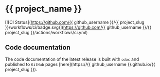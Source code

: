 # {{ project_name }}

[![CI Status](https://github.com/{{ github_username }}/{{ project_slug }}/workflows/ci/badge.svg)](https://github.com/{{ github_username }}/{{ project_slug }}/actions/workflows/ci.yml)

## Code documentation

The code documentation of the latest release is built with `odoc` and published
to `GitHub` pages [here](https://{{ github_username }}.github.io/{{ project_slug }}).
